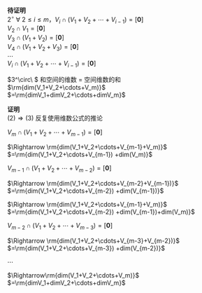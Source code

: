 **待证明**  
 $2^\circ\ \forall\ 2\le i\le m，V_i\cap  
(V_1+V_2+\cdots+V_{i-1})=[\mathbf0]$   
 $V_2\cap V_1=[\mathbf0]$   
 $V_3\cap(V_1+V_2)=[\mathbf0]$   
 $V_4\cap(V_1+V_2+V_3)=[\mathbf0]$   
 $\cdots$   
 $V_i\cap(V_1+V_2+\cdots+V_{i-1})=[\mathbf0]$   
  
 $3^\circ\ $ 和空间的维数 $=$ 空间维数的和  
 $\rm{dim(V_1+V_2+\cdots+V_m)}$   
 $=\rm{dimV_1+dimV_2+\cdots+dimV_m}$   
  
**证明**  
 $(2)\Rightarrow(3)$ 反复使用维数公式的推论  
  
 $V_m\cap(V_1+V_2+\cdots+V_{m-1})=[\mathbf0]$   
  
 $\Rightarrow  
\rm{dim(V_1+V_2+\cdots+V_{m-1}+V_m)}$   
 $=\rm{dim(V_1+V_2+\cdots+V_{m-1})  
+dim(V_m)}$   
  
 $V_{m-1}\cap(V_1+V_2+\cdots+V_{m-2})  
=[\mathbf0]$   
  
 $\Rightarrow  
\rm{dim(V_1+V_2+\cdots+V_{m-2}+V_{m-1})}$   
 $=\rm{dim(V_1+V_2+\cdots+V_{m-2})  
+dim(V_{m-1})}$   
  
 $\Rightarrow  
\rm{dim(V_1+V_2+\cdots+V_{m-1}+V_m)}$   
 $=\rm{dim(V_1+V_2+\cdots+V_{m-2})  
+dim(V_{m-1})+dim(V_m)}$   
  
 $V_{m-2}\cap(V_1+V_2+\cdots+V_{m-3})  
=[\mathbf0]$   
  
 $\Rightarrow  
\rm{dim(V_1+V_2+\cdots+V_{m-3}+V_{m-2})}$   
 $=\rm{dim(V_1+V_2+\cdots+V_{m-3})  
+dim(V_{m-2})}$   
  
 $\cdots$   
  
 $\Rightarrow\rm{dim(V_1+V_2+\cdots+V_m)}$   
 $=\rm{dimV_1+dimV_2+\cdots+dimV_m}$   
